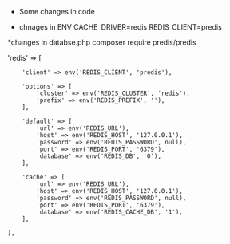 * Some changes in code 


* chnages in ENV
CACHE_DRIVER=redis
REDIS_CLIENT=predis

*changes in databse.php
composer require predis/predis


'redis' => [

        'client' => env('REDIS_CLIENT', 'predis'),

        'options' => [
            'cluster' => env('REDIS_CLUSTER', 'redis'),
            'prefix' => env('REDIS_PREFIX', ''),
        ],

        'default' => [
            'url' => env('REDIS_URL'),
            'host' => env('REDIS_HOST', '127.0.0.1'),
            'password' => env('REDIS_PASSWORD', null),
            'port' => env('REDIS_PORT', '6379'),
            'database' => env('REDIS_DB', '0'),
        ],

        'cache' => [
            'url' => env('REDIS_URL'),
            'host' => env('REDIS_HOST', '127.0.0.1'),
            'password' => env('REDIS_PASSWORD', null),
            'port' => env('REDIS_PORT', '6379'),
            'database' => env('REDIS_CACHE_DB', '1'),
        ],

    ],
    
